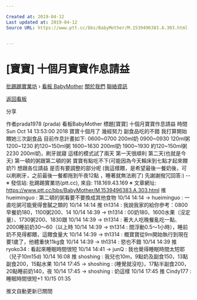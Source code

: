 ```yaml
---

Created at: 2019-04-12
Last updated at: 2019-04-12
Source URL: https://www.ptt.cc/bbs/BabyMother/M.1539496383.A.303.html


---
```


# [寶寶] 十個月寶寶作息請益


[批踢踢實業坊](https://www.ptt.cc/bbs/) › [看板 BabyMother](https://www.ptt.cc/bbs/BabyMother/index.html) [關於我們](https://www.ptt.cc/about.html) [聯絡資訊](https://www.ptt.cc/contact.html)

[返回看板](https://www.ptt.cc/bbs/BabyMother/index.html)

分享

作者prada1978 (prada)
看板BabyMother
標題\[寶寶\] 十個月寶寶作息請益
時間Sun Oct 14 13:53:00 2018
寶寶十個月了 幾經努力 副食品吃的不錯 我打算開始餵她三次副食品 目前作息計畫如下: 0600~0700 200ml奶 0900~0930 120ml粥 1200~1230 約120~150ml粥 1600~1630 200ml奶 1900~1930 約120~150ml粥 2230 200ml奶，刷牙就寢 這樣的模式試了兩天 第一天很順利 第二天(也就是今天) 第一頓的粥跟第二頓的粥 寶寶有點吃不下(可能因為今天賴床到七點才起來餵奶?) 想跟各位請益 是否有要調整的部分呢 (我這樣餵，是希望最後一餐奶後，可以刷刷牙，之前最後一餐都拖到午夜12點 ，睡著就無法刷了) 先謝謝撥冗回答:) -- ※ 發信站: 批踢踢實業坊(ptt.cc), 來自: 118.169.43.169 ※ 文章網址: <https://www.ptt.cc/bbs/BabyMother/M.1539496383.A.303.html>
推 hueiminguo : 第二頓的粥看要不要換成其他食物 10/14 14:14
→ hueiminguo : 一直吃粥可能覺得會膩之類的 10/14 14:14
推 th1314 : 我說我家的給你參考：0800早餐奶180，1100粥200、14 10/14 14:39
→ th1314 : 00奶180、1600水果（沒定量）、1730粥200、1830跟 10/14 14:39
→ th1314 : 著大人吃晚餐亂吃一點、2000睡前奶30～60（以上時 10/14 14:39
→ th1314 : 間浮動0.5～1小時），睡前奶不見得都餵，這餵食量大 10/14 14:39
→ th1314 : 概寶寶從9m開始執行到現在要1歲了，他體重快11kg食 10/14 14:39
→ th1314 : 慾也不錯 10/14 14:39
推 ryoko34 : 看起來睡眠時間很短 10/14 14:41
→ junQ : 我也覺得睡眠時間太短耶（兒子10m15d) 10/14 16:08
推 shoshing : 我兒也10m，9點奶及副食150，13點副食200，15點水果 10/14 17:45
→ shoshing : (睡覺就沒吃)，17點半副食200，20點睡前奶140，夜 10/14 17:45
→ shoshing : 奶這樣 10/14 17:45
推 Cindy177 : 睡眠時間很短+1 10/15 01:35

推文自動更新已關閉

